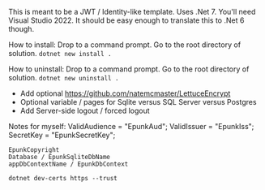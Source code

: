 This is meant to be a JWT / Identity-like template.
Uses .Net 7. You'll need Visual Studio 2022. It should be easy enough to translate this to .Net 6 though.

How to install:
Drop to a command prompt. Go to the root directory of solution. `dotnet new install .`

How to uninstall:
Drop to a command prompt. Go to the root directory of solution. `dotnet new uninstall .`


- Add optional https://github.com/natemcmaster/LettuceEncrypt  
- Optional variable / pages for Sqlite versus SQL Server versus Postgres
- Add Server-side logout / forced logout

Notes for myself:
    ValidAudience = "EpunkAud";
    ValidIssuer = "EpunkIss";
    SecretKey = "EpunkSecretKey";

    EpunkCopyright
    Database / EpunkSqliteDbName
    appDbContextName / EpunkDbContext

    dotnet dev-certs https --trust